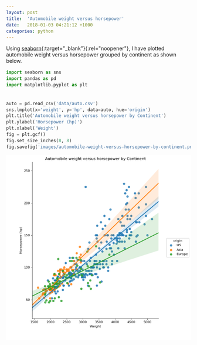 ```yaml
---
layout: post
title:  'Automobile weight versus horsepower'
date:   2018-01-03 04:21:12 +1000
categories: python
---
```


Using [seaborn](https://seaborn.pydata.org/){:target="_blank"}{:rel="noopener"}, I have plotted automobile weight versus horsepower grouped by continent as shown below.

```python
import seaborn as sns
import pandas as pd
import matplotlib.pyplot as plt


auto = pd.read_csv('data/auto.csv')
sns.lmplot(x='weight', y='hp', data=auto, hue='origin')
plt.title('Automobile weight versus horsepower by Continent')
plt.ylabel('Horsepower (hp)')
plt.xlabel('Weight')
fig = plt.gcf()
fig.set_size_inches(8, 8)
fig.savefig('images/automobile-weight-versus-horsepower-by-continent.png', dpi=80)
```

![Automobile weight versus horsepower](/images/automobile-weight-versus-horsepower-by-continent.png)
